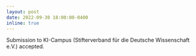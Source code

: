 ```yaml
---
layout: post
date: 2022-09-30 18:00:00-0400
inline: true
---
```


Submission to KI-Campus (Stifterverband für die Deutsche Wissenschaft e.V.) accepted.  
